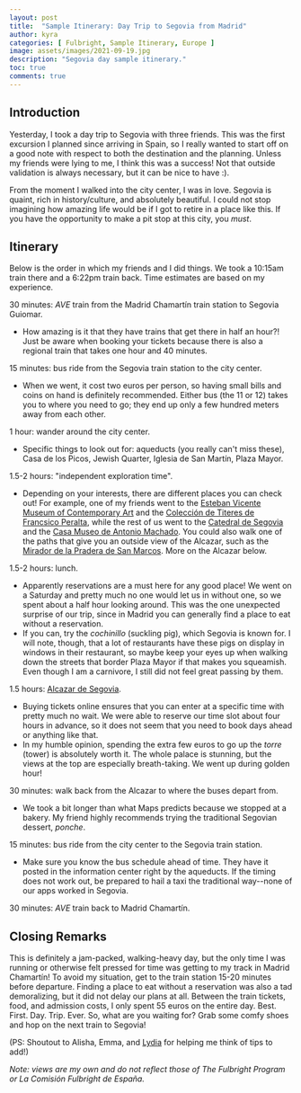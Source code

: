 ```yaml
---
layout: post
title:  "Sample Itinerary: Day Trip to Segovia from Madrid"
author: kyra
categories: [ Fulbright, Sample Itinerary, Europe ]
image: assets/images/2021-09-19.jpg
description: "Segovia day sample itinerary."
toc: true
comments: true
---
```


## Introduction

Yesterday, I took a day trip to Segovia with three friends. This was the first excursion I planned since arriving in Spain, so I really wanted to start off on a good note with respect to both the destination and the planning. Unless my friends were lying to me, I think this was a success! Not that outside validation is always necessary, but it can be nice to have :).

From the moment I walked into the city center, I was in love. Segovia is quaint, rich in history/culture, and absolutely beautiful. I could not stop imagining how amazing life would be if I got to retire in a place like this. If you have the opportunity to make a pit stop at this city, you _must_.

## Itinerary

Below is the order in which my friends and I did things. We took a 10:15am train there and a 6:22pm train back. Time estimates are based on my experience.

30 minutes: _AVE_ train from the Madrid Chamartín train station to Segovia Guiomar.
- How amazing is it that they have trains that get there in half an hour?! Just be aware when booking your tickets because there is also a regional train that takes one hour and 40 minutes.

15 minutes: bus ride from the Segovia train station to the city center.
- When we went, it cost two euros per person, so having small bills and coins on hand is definitely recommended. Either bus (the 11 or 12) takes you to where you need to go; they end up only a few hundred meters away from each other.

1 hour: wander around the city center.
- Specific things to look out for: aqueducts (you really can't miss these), Casa de los Picos, Jewish Quarter, Iglesia de San Martín, Plaza Mayor.

1.5-2 hours: "independent exploration time".
- Depending on your interests, there are different places you can check out! For example, one of my friends went to the [Esteban Vicente Museum of Contemporary Art](https://www.museoestebanvicente.es/es/inicio/) and the [Colección de Titeres de Francsico Peralta](http://titeres.turismodesegovia.com/), while the rest of us went to the [Catedral de Segovia](https://catedralsegovia.es/) and the [Casa Museo de Antonio Machado](http://machado.turismodesegovia.com/es/casa-museo-de-antonio-machado). You could also walk one of the paths that give you an outside view of the Alcazar, such as the [Mirador de la Pradera de San Marcos](https://www.tripadvisor.com/Attraction_Review-g187494-d2664523-Reviews-Mirador_de_la_Pradera_de_San_Marcos-Segovia_Province_of_Segovia_Castile_and_Leon.html). More on the Alcazar below.

1.5-2 hours: lunch.
- Apparently reservations are a must here for any good place! We went on a Saturday and pretty much no one would let us in without one, so we spent about a half hour looking around. This was the one unexpected surprise of our trip, since in Madrid you can generally find a place to eat without a reservation.
- If you can, try the _cochinillo_ (suckling pig), which Segovia is known for. I will note, though, that a lot of restaurants have these pigs on display in windows in their restaurant, so maybe keep your eyes up when walking down the streets that border Plaza Mayor if that makes you squeamish. Even though I am a carnivore, I still did not feel great passing by them.

1.5 hours: [Alcazar de Segovia](https://www.alcazardesegovia.com/).
- Buying tickets online ensures that you can enter at a specific time with pretty much no wait. We were able to reserve our time slot about four hours in advance, so it does not seem that you need to book days ahead or anything like that.
- In my humble opinion, spending the extra few euros to go up the _torre_ (tower) is absolutely worth it. The whole palace is stunning, but the views at the top are especially breath-taking. We went up during golden hour!

30 minutes: walk back from the Alcazar to where the buses depart from.
- We took a bit longer than what Maps predicts because we stopped at a bakery. My friend highly recommends trying the traditional Segovian dessert, _ponche_.

15 minutes: bus ride from the city center to the Segovia train station.
- Make sure you know the bus schedule ahead of time. They have it posted in the information center right by the aqueducts. If the timing does not work out, be prepared to hail a taxi the traditional way--none of our apps worked in Segovia.

30 minutes: _AVE_ train back to Madrid Chamartín.

## Closing Remarks

This is definitely a jam-packed, walking-heavy day, but the only time I was running or otherwise felt pressed for time was getting to my track in Madrid Chamartín! To avoid my situation, get to the train station 15-20 minutes before departure. Finding a place to eat without a reservation was also a tad demoralizing, but it did not delay our plans at all. Between the train tickets, food, and admission costs, I only spent 55 euros on the entire day. Best. First. Day. Trip. Ever. So, what are you waiting for? Grab some comfy shoes and hop on the next train to Segovia!

(PS: Shoutout to Alisha, Emma, and [Lydia](https://adventuresofashyfulbrighter.wordpress.com/) for helping me think of tips to add!)

_Note: views are my own and do not reflect those of The Fulbright Program or La Comisión Fulbright de España._
